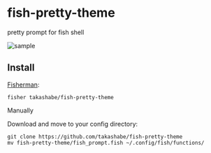 # fish-pretty-theme

pretty prompt for fish shell

![sample](http://i.imgur.com/Ex12Oui.png)

## Install

[Fisherman](https://github.com/fisherman/fisherman):

```fish
fisher takashabe/fish-pretty-theme
```

Manually

Download and move to your config directory:

```fish
git clone https://github.com/takashabe/fish-pretty-theme
mv fish-pretty-theme/fish_prompt.fish ~/.config/fish/functions/
```
